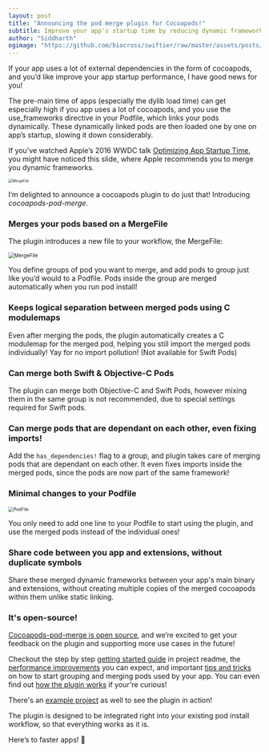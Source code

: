 ```yaml
---
layout: post
title: "Announcing the pod merge plugin for Cocoapods!"
subtitle: Improve your app's startup time by reducing dynamic frameworks
author: "Siddharth"
ogimage: "https://github.com/biocross/swiftier/raw/master/assets/posts/pod_merge/logo.png"
---
```


If your app uses a lot of external dependencies in the form of cocoapods, and you’d like improve your app startup performance, I have good news for you!

The pre-main time of apps (especially the dylib load time) can get especially high if you app uses a lot of cocoapods, and you use the use_frameworks directive in your Podfile, which links your pods dynamically. These dynamically linked pods are then loaded one by one on app’s startup, slowing it down considerably.

If you’ve watched Apple’s 2016 WWDC talk [Optimizing App Startup Time](https://developer.apple.com/videos/play/wwdc2016/406), you might have noticed this slide, where Apple recommends you to merge you dynamic frameworks.

<img src="{{site.url}}/assets/posts/pod_merge/apple_dylib_merged.png" alt="MergeFile" style="zoom:50%;" />

I’m delighted to announce a cocoapods plugin to do just that! Introducing *cocoapods-pod-merge*.

### Merges your pods based on a MergeFile
The plugin introduces a new file to your workflow, the MergeFile:

<img src="{{site.url}}/assets/posts/pod_merge/mergefile.png" alt="MergeFile" style="zoom:72%;" />

You define groups of pod you want to merge, and add pods to group just like you’d would to a Podfile. Pods inside the group are merged automatically when you run pod install!

### Keeps logical separation between merged pods using C modulemaps

Even after merging the pods, the plugin automatically creates a C modulemap for the merged pod, helping you still import the merged pods individually! Yay for no import pollution! (Not available for Swift Pods)

### Can merge both Swift & Objective-C Pods

The plugin can merge both Objective-C and Swift Pods, however mixing them  in the same group is not recommended, due to special settings required for Swift pods.

### Can merge pods that are dependant on each other, even fixing imports!

Add the `has_dependencies!` flag to a group, and plugin takes care of merging pods that are dependant on each other. It even fixes imports inside the merged pods, since the pods are now part of the same framework! 

### Minimal changes to your Podfile

<img src="{{site.url}}/assets/posts/pod_merge/podfile.png" alt="PodFile" style="zoom:62%;" />

You only need to add one line to your Podfile to start using the plugin, and use the merged pods instead of the individual ones!

### Share code between you app and extensions, without duplicate symbols

Share these merged dynamic frameworks between your app's main binary and extensions, without creating multiple copies of the merged cocoapods within them unlike static linking.

### It's open-source!

[Cocoapods-pod-merge is open source](https://github.com/grab/cocoapods-pod-merge), and we’re excited to get your feedback on the plugin and supporting more use cases in the future!

Checkout the step by step [getting started guide](https://github.com/grab/cocoapods-pod-merge#installation) in project readme, the [performance improvements](https://github.com/grab/cocoapods-pod-merge/blob/master/wiki/benchmarks.md) you can expect, and important [tips and tricks](https://github.com/grab/cocoapods-pod-merge#tips) on how to start grouping and merging pods used by your app. You can even find out [how the plugin works](https://github.com/grab/cocoapods-pod-merge/blob/master/wiki/inner_workings.md) if your're curious!

There's an [example project](https://github.com/grab/cocoapods-pod-merge/tree/master/PodMergeExample)  as well to see the plugin in action! 

The plugin is designed to be integrated right into your existing pod install workflow, so that everything works as it is.

Here’s to faster apps! 🍻
